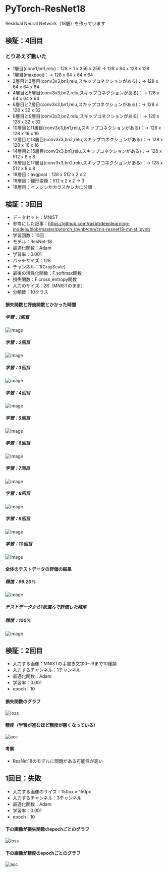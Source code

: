 # PyTorch-ResNet18
Residual Neural Network（18層）を作っています

## 検証：4回目
### とりあえず動いた
- 1層目(conv1,bn1,relu)：128 × 1 x 256 x 256 -> 128 x 64 x 128 x 128
- 1層目(maxpool)：-> 128 x 64 x 64 x 64
- 2層目と3層目(conv3x3,bn1,relu,スキップコネクションがある)：-> 128 x 64 x 64 x 64 
- 4層目と5層目(conv3x3,bn2,relu,スキップコネクションがある)：-> 128 x 64 x 64 x 64
- 6層目と7層目(conv3x3,bn1,relu,スキップコネクションがある)：-> 128 x 128 x 32 x 32
- 8層目と9層目(conv3x3,bn2,relu,スキップコネクションがある)：-> 128 x 128 x 32 x 32
- 10層目と11層目(conv3x3,bn1,relu,スキップコネクションがある)：-> 128 x 128 x 16 x 16 
- 12層目と13層目(conv3x3,bn2,relu,スキップコネクションがある)：-> 128 x 128 x 16 x 16
- 14層目と15層目(conv3x3,bn1,relu,スキップコネクションがある)：-> 128 x 512 x 8 x 8
- 16層目と17層目(conv3x3,bn2,relu,スキップコネクションがある)：-> 128 x 512 x 8 x 8
- 18層目：avgpool：128 x 512 x 2 x 2
- 18層目：線形変換：512 x 2 x 2 -> 3
- 18層目：イノシシかカラスかシカに分類

## 検証：3回目
- データセット：MNIST
- 参考にした記事：https://github.com/rasbt/deeplearning-models/blob/master/pytorch_ipynb/cnn/cnn-resnet18-mnist.ipynb
- 学習回数：10回
- モデル：ResNet-18
- 最適化関数：Adam
- 学習率：0.001
- バッチサイズ：128
- チャンネル：1(GrayScale)
- 最後の活性化関数：F.softmax関数
- 損失関数：F.cross_entropy関数
- 入力のサイズ：28（MNISTのまま）
- 分類数：10クラス

#### 損失関数と評価関数とかかった時間
##### 学習：1回目
![image](https://user-images.githubusercontent.com/55943803/130061656-33a84950-8ce7-4806-bd50-557ce477dee9.png)

##### 学習：2回目
![image](https://user-images.githubusercontent.com/55943803/130061812-6455339e-b8eb-4aff-96b8-bdccc68e5620.png)

##### 学習：3回目
![image](https://user-images.githubusercontent.com/55943803/130061883-a97be024-0afd-42c4-9c63-b507d6f62c17.png)

##### 学習：4回目
![image](https://user-images.githubusercontent.com/55943803/130061941-69f5358d-5e4d-45c0-85b4-0c2b1b685781.png)

##### 学習：5回目
![image](https://user-images.githubusercontent.com/55943803/130061995-228f88be-f45d-49ba-9f53-9bacbddf501c.png)

##### 学習：6回目
![image](https://user-images.githubusercontent.com/55943803/130062055-4bf72960-e48c-456a-999e-3272bcebd7e8.png)

##### 学習：7回目
![image](https://user-images.githubusercontent.com/55943803/130062175-83e3a3c2-e934-49ff-bd27-f55d78384e26.png)

##### 学習：8回目
![image](https://user-images.githubusercontent.com/55943803/130062287-4ace7ab1-ebce-44f1-a099-ab756cf3e596.png)

##### 学習：9回目
![image](https://user-images.githubusercontent.com/55943803/130062353-812cf60a-40f9-4624-b792-3213146fff50.png)

##### 学習：10回目
![image](https://user-images.githubusercontent.com/55943803/130062418-2b6c988b-6e6f-4f46-9204-d5727a27ffd1.png)

#### 全体のテストデータの評価の結果
##### 精度：99.20%
![image](https://user-images.githubusercontent.com/55943803/130062517-77692e5b-58f9-4d65-88a1-123ec2daa05a.png)

##### テストデータから1枚選んで評価した結果
##### 精度：100%
![image](https://user-images.githubusercontent.com/55943803/130062678-a69a69ef-7994-48db-8cfd-797559d07988.png)


## 検証：2回目
- 入力する画像：MNISTの手書き文字0～9まで10種類
- 入力するチャンネル：1チャンネル
- 最適化関数：Adam
- 学習率：0.001
- epoch：10

#### 損失関数のグラフ
![loss](https://user-images.githubusercontent.com/55943803/129902275-4834f77d-1da1-4ac0-bb56-c3fc822b1331.png)

#### 精度（学習が進むほど精度が悪くなっている）
![acc](https://user-images.githubusercontent.com/55943803/129902268-add268e9-9ff3-47ff-ba8a-0c0a4a045546.png)

#### 考察
- ResNet18のモデルに問題がある可能性が高い


## 1回目：失敗
- 入力する画像のサイズ：150px × 150px
- 入力するチャンネル：3チャンネル
- 最適化関数：Adam
- 学習率：0.001
- epoch：10

#### 下の画像が損失関数のepochごとのグラフ

![loss](https://user-images.githubusercontent.com/55943803/129806431-6f5194fe-72ae-47d9-a37f-c9a6c9574224.png)

#### 下の画像が精度のepochごとのグラフ

![acc](https://user-images.githubusercontent.com/55943803/129806428-23f48052-6893-4f3d-9c00-45cde62f34b9.png)
